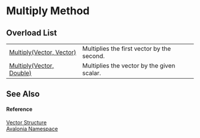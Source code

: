 # Multiply Method


## Overload List
<table>
<tr>
<td><a href="M_Avalonia_Vector_Multiply">Multiply(Vector, Vector)</a></td>
<td>Multiplies the first vector by the second.</td>
</tr>
<tr>
<td><a href="M_Avalonia_Vector_Multiply_1">Multiply(Vector, Double)</a></td>
<td>Multiplies the vector by the given scalar.</td>
</tr>
</table>

## See Also


#### Reference
<a href="T_Avalonia_Vector">Vector Structure</a>  
<a href="N_Avalonia">Avalonia Namespace</a>  

